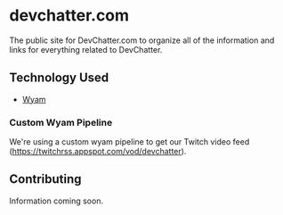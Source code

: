 # devchatter.com

The public site for DevChatter.com to organize all of the information and links for everything related to DevChatter.

## Technology Used

- [Wyam](https://wyam.io)

### Custom Wyam Pipeline

We're using a custom wyam pipeline to get our Twitch video feed (https://twitchrss.appspot.com/vod/devchatter).

## Contributing

Information coming soon.
